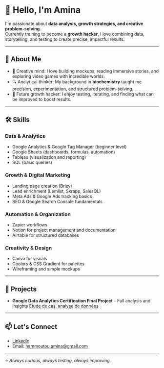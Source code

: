 # 👋 Hello, I'm Amina 

I'm passionate about **data analysis, growth strategies, and creative problem-solving**.  
Currently training to become a **growth hacker**, I love combining data, storytelling, and testing to create precise, impactful results.  

---

## 🧩 About Me  
- 🎨 Creative mind: I love building mockups, reading immersive stories, and exploring video games with incredible worlds.  
- 🔍 Analytical thinker: My background in **biochemistry** taught me precision, experimentation, and structured problem-solving.  
- 🚀 Future growth hacker: I enjoy testing, iterating, and finding what can be improved to boost results.  

---

## 🛠 Skills  

### **Data & Analytics**  
- Google Analytics & Google Tag Manager (beginner level)  
- Google Sheets (dashboards, formulas, automation)  
- Tableau (visualization and reporting)  
- SQL (basic queries)  

### **Growth & Digital Marketing**  
- Landing page creation (Brizy)  
- Lead enrichment (Lemlist, Skrapp, SalesQL)  
- Meta Ads & Google Ads tracking basics  
- SEO & Google Search Console fundamentals  

### **Automation & Organization**  
- Zapier workflows  
- Notion for project management and documentation  
- Airtable for structured databases  

### **Creativity & Design**  
- Canva for visuals  
- Coolors & CSS Gradient for palettes  
- Wireframing and simple mockups  

---

## 📂 Projects  

- **Google Data Analytics Certification Final Project** – Full analysis and insights [Etude de cas, analyse de données](https://docs.google.com/document/d/15owu0c5MDnY0WsV8b8yhYXl0ed-Dh-p_vM4XMbr0t4A/edit?usp=sharing)  

---

## 📫 Let's Connect  
- [LinkedIn](https://www.linkedin.com/in/amina-hammoutou-6400551ba?lipi=urn%3Ali%3Apage%3Ad_flagship3_profile_view_base_contact_details%3BwBElb4MHR7iOaRINR31rQQ%3D%3D)  
- Email: hammoutou.amina@gmail.com  

---
⭐️ _Always curious, always testing, always improving._

<!--
**hammoutouamina-rgb/hammoutouamina-rgb** is a ✨ _special_ ✨ repository because its `README.md` (this file) appears on your GitHub profile.

Here are some ideas to get you started:

- 🔭 I’m currently working on ...
- 🌱 I’m currently learning ...
- 👯 I’m looking to collaborate on ...
- 🤔 I’m looking for help with ...
- 💬 Ask me about ...
- 📫 How to reach me: ...
- 😄 Pronouns: ...
- ⚡ Fun fact: ...
-->
